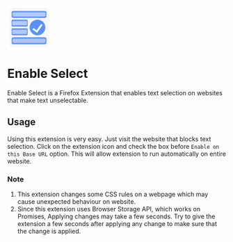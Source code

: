 
<img align="center" width="100" height="100" src="https://github.com/sarthakjain95/EnableSelect/blob/master/icons/EnableSelect96.png">

# Enable Select
Enable Select is a Firefox Extension that enables text selection on websites that make text unselectable.
  

## Usage
Using this extension is very easy. Just visit the website that blocks text selection. Click on the extension icon and check the box before `Enable on this Base URL` option. This will allow extension to run automatically on entire website.


### Note  
1. This extension changes some CSS rules on a webpage which may cause unexpected behaviour on website. 
2. Since this extension uses Browser Storage API, which works on Promises, Applying changes may take a few seconds. Try to give the extension a few seconds after applying any change to make sure that the change is applied.
